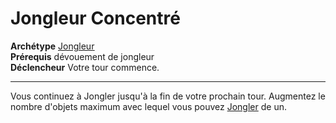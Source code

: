 # Jongleur Concentré

<p><span id="ctl00_MainContent_DetailedOutput"><strong>Archétype</strong> <u><a href="https://2e.aonprd.com/Archetypes.aspx?ID=36">Jongleur</a></u><br><strong>Prérequis</strong> dévouement de jongleur<br><strong>Déclencheur</strong> Votre tour commence.<br></span></p>
<hr>
<p>Vous continuez à Jongler jusqu'à la fin de votre prochain tour. Augmentez le nombre d'objets maximum avec lequel vous pouvez <a href="https://2e.aonprd.com/Feats.aspx?ID=1199">Jongler</a> de un.&nbsp;</p>